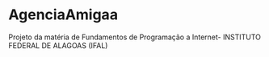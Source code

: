 # AgenciaAmigaa
Projeto da matéria de Fundamentos de Programação a Internet- INSTITUTO FEDERAL DE ALAGOAS (IFAL)
